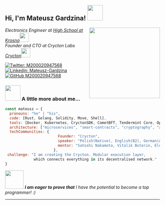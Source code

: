 <h2> Hi, I'm Mateusz Gardzina! <img src="https://media.giphy.com/media/mGcNjsfWAjY5AEZNw6/giphy.gif" width="50"></h2>
<img align='right' src="https://media.giphy.com/media/ieyl9zmCjO4b4t6qoY/giphy.gif" width="230">
<p><em>Electronics Engineer at <a href="https://elektryk.krosno.pl">High School at Krosno</a><img src="https://media.giphy.com/media/fYSnHlufseco8Fh93Z/giphy.gif" width="30"></br>Founder and CTO at Crycton Labs <a href="https://www.thoughtworks.com">Crycton</a><img src="https://media.giphy.com/media/WUlplcMpOCEmTGBtBW/giphy.gif" width="30"> 
</em></p>

[![Twitter: M200020947568](https://img.shields.io/twitter/follow/M200020947568?style=social)](https://twitter.com/M200020947568)
[![Linkedin: Mateusz-Gardzina](https://img.shields.io/badge/-Mateusz-blue?style=flat-square&logo=Linkedin&logoColor=white&link=https://www.linkedin.com/in/thaianebraga/)](https://www.linkedin.com/in/mateusz-gardzina-4aa547246/)
[![GitHub M200020947568](https://img.shields.io/github/followers/M200020947568?label=follow&style=social)](https://github.com/M200020947568)


### <img src="https://media.giphy.com/media/VgCDAzcKvsR6OM0uWg/giphy.gif" width="50"> A little more about me...  

```javascript
const mateusz = {
  pronouns: "he" | "his",
  code: [Rust, Golang, Solidity, Move, Shell],
  tools: [Docker, Kubernetes, CryctonSDK, CometBFT, Tendermint Core, OpenSSL,],
  architecture: ["microservices", "smart-contracts", "cryptography", "algorithms"],
  techCommunities: {
                        Founder: "Crycton",
                        speaker: "Polish(Native), English(B2), German(A2/B1)",
                        mentor: "Satoshi Nakamoto, Vitalik Buterin, Elon Musk"
                      },
 challenge: "I am creating the Crycton. Modular execution layer, 
             which connects everything in its decentralised network."
}
```

<img src="https://media.giphy.com/media/LnQjpWaON8nhr21vNW/giphy.gif" width="60"> <em><b>I am eager to prove that</b> I have the potential to become a top programmer!</b> :)</em>

---
